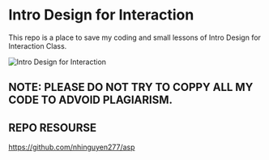 # Intro Design for Interaction
This repo is a place to save my coding and small lessons of Intro Design for Interaction Class.

![Intro Design for Interaction](https://api.athleticsnyc.site/wp-content/uploads/2020/08/Figma_Hero.gif)

## NOTE: PLEASE DO NOT TRY TO COPPY ALL MY CODE TO ADVOID PLAGIARISM.

## REPO RESOURSE 
https://github.com/nhinguyen277/asp
